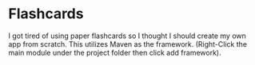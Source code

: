 # Flashcards
I got tired of using paper flashcards so I thought I should create my own app from scratch. 
This utilizes Maven as the framework. (Right-Click the main module under the project folder then click add framework).
